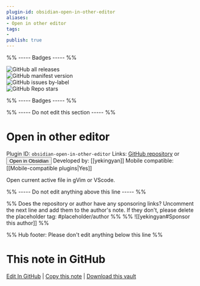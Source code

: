 ```yaml
---
plugin-id: obsidian-open-in-other-editor
aliases:
- Open in other editor
tags: 
- 
publish: true
---
```


%% ----- Badges ----- %%

![GitHub all releases](https://img.shields.io/github/downloads/yekingyan/obsidian-open-in-other-editor/total?color=573E7A&logo=github&style=for-the-badge)   
![GitHub manifest version](https://img.shields.io/github/manifest-json/v/yekingyan/obsidian-open-in-other-editor?color=573E7A&logo=github&style=for-the-badge)   
![GitHub issues by-label](https://img.shields.io/github/issues/yekingyan/obsidian-open-in-other-editor/help%20wanted?color=573E7A&logo=github&style=for-the-badge)   
![GitHub Repo stars](https://img.shields.io/github/stars/yekingyan/obsidian-open-in-other-editor?color=573E7A&logo=github&style=for-the-badge)

%% ----- Badges ----- %%

%% ----- Do not edit this section ----- %%

# Open in other editor

Plugin ID: `obsidian-open-in-other-editor`
Links: [GitHub repository](https://github.com/yekingyan/obsidian-open-in-other-editor) or [<button id=HH>Open in Obsidian</button>](obsidian://show-plugin?id=obsidian-open-in-other-editor)
Developed by: [[yekingyan]]
Mobile compatible: [[Mobile-compatible plugins|Yes]]

Open current active file in gVim or VScode.

%% ----- Do not edit anything above this line ----- %% 

%% Does the repository or author have any sponsoring links? Uncomment the next line and add them to the author's note. If they don't, please delete the placeholder tag: #placeholder/author %%
%% ![[yekingyan#Sponsor this author]] %%

%% Hub footer: Please don't edit anything below this line %%

# This note in GitHub

<span class="git-footer">[Edit In GitHub](https://github.dev/obsidian-community/obsidian-hub/blob/main/02%20-%20Community%20Expansions/02.05%20All%20Community%20Expansions/Plugins/obsidian-open-in-other-editor.md "git-hub-edit-note") | [Copy this note](https://raw.githubusercontent.com/obsidian-community/obsidian-hub/main/02%20-%20Community%20Expansions/02.05%20All%20Community%20Expansions/Plugins/obsidian-open-in-other-editor.md "git-hub-copy-note") | [Download this vault](https://github.com/obsidian-community/obsidian-hub/archive/refs/heads/main.zip "git-hub-download-vault") </span>
